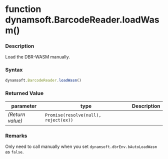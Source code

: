 # function dynamsoft.BarcodeReader.loadWasm()

### Description

Load the DBR-WASM manually.

### Syntax

```js
dynamsoft.BarcodeReader.loadWasm()
```

### Returned Value

| parameter | type | Description |
| --- | --- | --- |
| *(Return value)* | `Promise(resolve(null), reject(ex))` |

### Remarks

Only need to call manually when you set `dynamsoft.dbrEnv.bAutoLoadWasm` as `false`.